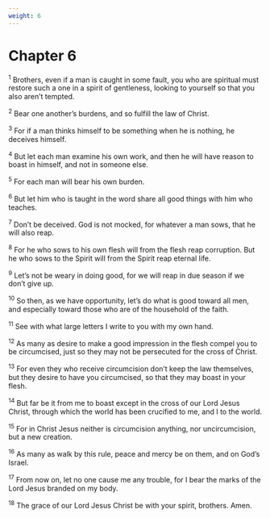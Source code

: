 ```yaml
---
weight: 6
---
```


# Chapter 6

<sup>1</sup> Brothers, even if a man is caught in some fault, you who are spiritual must restore such a one in a spirit of gentleness, looking to yourself so that you also aren’t tempted. 

<sup>2</sup> Bear one another’s burdens, and so fulfill the law of Christ. 

<sup>3</sup> For if a man thinks himself to be something when he is nothing, he deceives himself. 

<sup>4</sup> But let each man examine his own work, and then he will have reason to boast in himself, and not in someone else. 

<sup>5</sup> For each man will bear his own burden. 

<sup>6</sup> But let him who is taught in the word share all good things with him who teaches. 

<sup>7</sup> Don’t be deceived. God is not mocked, for whatever a man sows, that he will also reap. 

<sup>8</sup> For he who sows to his own flesh will from the flesh reap corruption. But he who sows to the Spirit will from the Spirit reap eternal life. 

<sup>9</sup> Let’s not be weary in doing good, for we will reap in due season if we don’t give up. 

<sup>10</sup> So then, as we have opportunity, let’s do what is good toward all men, and especially toward those who are of the household of the faith. 

<sup>11</sup> See with what large letters I write to you with my own hand. 

<sup>12</sup> As many as desire to make a good impression in the flesh compel you to be circumcised, just so they may not be persecuted for the cross of Christ. 

<sup>13</sup> For even they who receive circumcision don’t keep the law themselves, but they desire to have you circumcised, so that they may boast in your flesh. 

<sup>14</sup> But far be it from me to boast except in the cross of our Lord Jesus Christ, through which the world has been crucified to me, and I to the world. 

<sup>15</sup> For in Christ Jesus neither is circumcision anything, nor uncircumcision, but a new creation. 

<sup>16</sup> As many as walk by this rule, peace and mercy be on them, and on God’s Israel. 

<sup>17</sup> From now on, let no one cause me any trouble, for I bear the marks of the Lord Jesus branded on my body. 

<sup>18</sup> The grace of our Lord Jesus Christ be with your spirit, brothers. Amen. 

